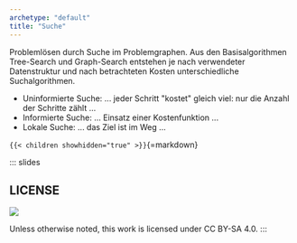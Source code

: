 ```yaml
---
archetype: "default"
title: "Suche"
---
```



Problemlösen durch Suche im Problemgraphen. Aus den Basisalgorithmen Tree-Search und Graph-Search
entstehen je nach verwendeter Datenstruktur und nach betrachteten Kosten unterschiedliche Suchalgorithmen.

-   Uninformierte Suche: ... jeder Schritt "kostet" gleich viel: nur die Anzahl der Schritte zählt ...
-   Informierte Suche: ... Einsatz einer Kostenfunktion ...
-   Lokale Suche: ... das Ziel ist im Weg ...


`{{< children showhidden="true" >}}`{=markdown}







<!-- DO NOT REMOVE - THIS IS A LAST SLIDE TO INDICATE THE LICENSE AND POSSIBLE EXCEPTIONS (IMAGES, ...). -->
::: slides
## LICENSE
![](https://licensebuttons.net/l/by-sa/4.0/88x31.png)

Unless otherwise noted, this work is licensed under CC BY-SA 4.0.
:::
